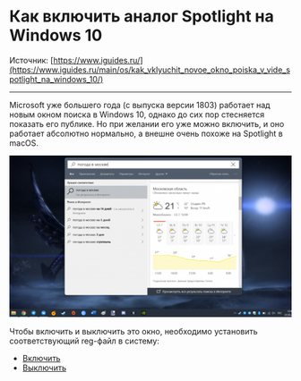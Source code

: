 # Как включить аналог Spotlight на Windows 10

Источник: [https://www.iguides.ru/](https://www.iguides.ru/main/os/kak_vklyuchit_novoe_okno_poiska_v_vide_spotlight_na_windows_10/)

----------

Microsoft уже большего года (с выпуска версии 1803) работает над новым окном поиска в Windows 10, однако до сих пор стесняется показать его публике. Но при желании его уже можно включить, и оно работает абсолютно нормально, а внешне очень похоже на Spotlight в macOS.

![](/useful-features/2020-04-05-how-to-turn-on-spotlight-on-windows/1.png)

Чтобы включить и выключить это окно, необходимо установить соответствующий reg-файл в систему:

- [Включить](/useful-features/2020-04-05-how-to-turn-on-spotlight-on-windows/turn-on.reg)
- [Выключить](/useful-features/2020-04-05-how-to-turn-on-spotlight-on-windows/turn-off.reg)
